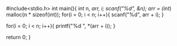 #include<stdio.h>
int main(){
    int n, *arr, i;
    scanf("%d", &n);
    arr = (int*) malloc(n * sizeof(int));
    for(i = 0; i < n; i++){
        scanf("%d", arr + i);
    }

 for(i = 0; i < n; i++){
        printf("%d ", *(arr + i));
    }


return 0;
}
